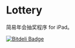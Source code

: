 Lottery
=======
简易年会抽奖程序 for iPad。


[![Bitdeli Badge](https://d2weczhvl823v0.cloudfront.net/yeahdongcn/lottery/trend.png)](https://bitdeli.com/free "Bitdeli Badge")

